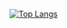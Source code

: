 [![Top Langs](https://github-readme-stats-git-masterrstaa-rickstaa.vercel.app/api/top-langs/?username=kaibutsusama&langs_count=10&hide=css,html&layout=compact&)](https://github.com/anuraghazra/github-readme-stats)
